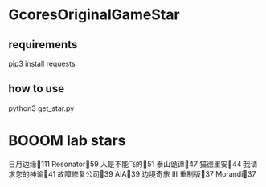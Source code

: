 # GcoresOriginalGameStar
## requirements
pip3 install requests
## how to use
python3 get_star.py
# BOOOM lab stars 
日月边缘🌟111
Resonator🌟59
人是不能飞的🌟51
泰山诡谭🌟47
猫德里安🌟44
我请求您的神谕🌟41
故障修复公司🌟39
AIA🌟39
边境奇旅 III 重制版🌟37
Morandi🌟37
